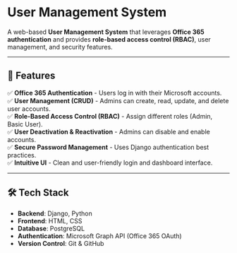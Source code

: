 # User Management System

A web-based **User Management System** that leverages **Office 365 authentication** and provides **role-based access control (RBAC)**, user management, and security features.

---

## 📌 Features
✅ **Office 365 Authentication** - Users log in with their Microsoft accounts.  
✅ **User Management (CRUD)** - Admins can create, read, update, and delete user accounts.  
✅ **Role-Based Access Control (RBAC)** - Assign different roles (Admin, Basic User).  
✅ **User Deactivation & Reactivation** - Admins can disable and enable accounts.  
✅ **Secure Password Management** - Uses Django authentication best practices.  
✅ **Intuitive UI** - Clean and user-friendly login and dashboard interface.  

---

## 🛠️ Tech Stack
- **Backend**: Django, Python  
- **Frontend**: HTML, CSS  
- **Database**: PostgreSQL  
- **Authentication**: Microsoft Graph API (Office 365 OAuth)  
- **Version Control**: Git & GitHub  
